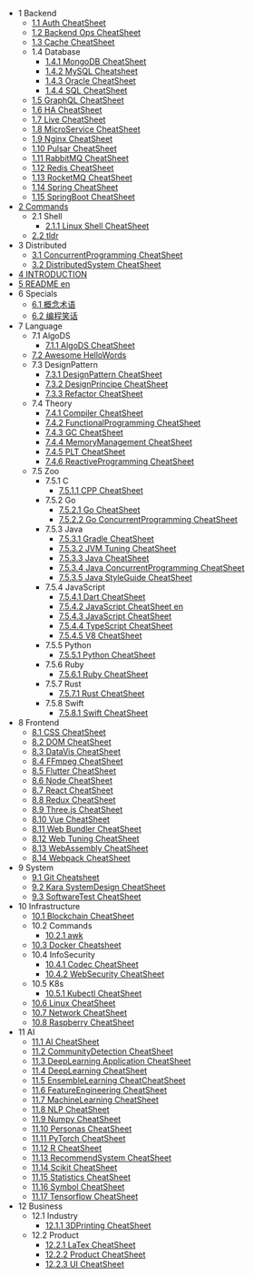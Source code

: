   - 1 Backend
    - [1.1 Auth CheatSheet](/Backend/Auth-CheatSheet.md)
    - [1.2 Backend Ops CheatSheet](/Backend/Backend-Ops-CheatSheet.md)
    - [1.3 Cache CheatSheet](/Backend/Cache-CheatSheet.md)
    - 1.4 Database
      - [1.4.1 MongoDB CheatSheet](/Backend/Database/MongoDB-CheatSheet.md)
      - [1.4.2 MySQL Cheatsheet](/Backend/Database/MySQL-Cheatsheet.md)
      - [1.4.3 Oracle CheatSheet](/Backend/Database/Oracle-CheatSheet.md)
      - [1.4.4 SQL CheatSheet](/Backend/Database/SQL-CheatSheet.md)
    - [1.5 GraphQL CheatSheet](/Backend/GraphQL-CheatSheet.md)
    - [1.6 HA CheatSheet](/Backend/HA-CheatSheet.md)
    - [1.7 Live CheatSheet](/Backend/Live-CheatSheet.md)
    - [1.8 MicroService CheatSheet](/Backend/MicroService-CheatSheet.md)
    - [1.9 Nginx CheatSheet](/Backend/Nginx-CheatSheet.md)
    - [1.10 Pulsar CheatSheet](/Backend/Pulsar-CheatSheet.md)
    - [1.11 RabbitMQ CheatSheet](/Backend/RabbitMQ-CheatSheet.md)
    - [1.12 Redis CheatSheet](/Backend/Redis-CheatSheet.md)
    - [1.13 RocketMQ CheatSheet](/Backend/RocketMQ-CheatSheet.md)
    - [1.14 Spring CheatSheet](/Backend/Spring-CheatSheet.md)
    - [1.15 SpringBoot CheatSheet](/Backend/SpringBoot-CheatSheet.md)
  - [2 Commands](/Commands/README.md)
    - 2.1 Shell
      - [2.1.1 Linux Shell CheatSheet](/Commands/Shell/Linux-Shell-CheatSheet.md)
    - [2.2 tldr](/Commands/tldr.md)
  - 3 Distributed
    - [3.1 ConcurrentProgramming CheatSheet](/Distributed/ConcurrentProgramming-CheatSheet.md)
    - [3.2 DistributedSystem CheatSheet](/Distributed/DistributedSystem-CheatSheet.md)
  - [4 INTRODUCTION](/INTRODUCTION.md)
  - [5 README en](/README-en.md)
  - 6 Specials
    - [6.1 概念术语](/Specials/概念术语.md)
    - [6.2 编程笑话](/Specials/编程笑话.md)
  - 7 Language
    - 7.1 AlgoDS
      - [7.1.1 AlgoDS CheatSheet](/Language/AlgoDS/AlgoDS-CheatSheet.md)
    - [7.2 Awesome HelloWords](/Language/Awesome-HelloWords.md)
    - 7.3 DesignPattern
      - [7.3.1 DesignPattern CheatSheet](/Language/DesignPattern/DesignPattern-CheatSheet.md)
      - [7.3.2 DesignPrincipe CheatSheet](/Language/DesignPattern/DesignPrincipe-CheatSheet.md)
      - [7.3.3 Refactor CheatSheet](/Language/DesignPattern/Refactor-CheatSheet.md)
    - 7.4 Theory
      - [7.4.1 Compiler CheatSheet](/Language/Theory/Compiler-CheatSheet.md)
      - [7.4.2 FunctionalProgramming CheatSheet](/Language/Theory/FunctionalProgramming-CheatSheet.md)
      - [7.4.3 GC CheatSheet](/Language/Theory/GC-CheatSheet.md)
      - [7.4.4 MemoryManagement CheatSheet](/Language/Theory/MemoryManagement-CheatSheet.md)
      - [7.4.5 PLT CheatSheet](/Language/Theory/PLT-CheatSheet.md)
      - [7.4.6 ReactiveProgramming CheatSheet](/Language/Theory/ReactiveProgramming-CheatSheet.md)
    - 7.5 Zoo
      - 7.5.1 C
        - [7.5.1.1 CPP CheatSheet](/Language/Zoo/C/CPP-CheatSheet.md)
      - 7.5.2 Go
        - [7.5.2.1 Go CheatSheet](/Language/Zoo/Go/Go-CheatSheet.md)
        - [7.5.2.2 Go ConcurrentProgramming CheatSheet](/Language/Zoo/Go/Go-ConcurrentProgramming-CheatSheet.md)
      - 7.5.3 Java
        - [7.5.3.1 Gradle CheatSheet](/Language/Zoo/Java/Gradle-CheatSheet.md)
        - [7.5.3.2 JVM Tuning CheatSheet](/Language/Zoo/Java/JVM-Tuning-CheatSheet.md)
        - [7.5.3.3 Java CheatSheet](/Language/Zoo/Java/Java-CheatSheet.md)
        - [7.5.3.4 Java ConcurrentProgramming CheatSheet](/Language/Zoo/Java/Java-ConcurrentProgramming-CheatSheet.md)
        - [7.5.3.5 Java StyleGuide CheatSheet](/Language/Zoo/Java/Java-StyleGuide-CheatSheet.md)
      - 7.5.4 JavaScript
        - [7.5.4.1 Dart CheatSheet](/Language/Zoo/JavaScript/Dart-CheatSheet.md)
        - [7.5.4.2 JavaScript CheatSheet en](/Language/Zoo/JavaScript/JavaScript-CheatSheet-en.md)
        - [7.5.4.3 JavaScript CheatSheet](/Language/Zoo/JavaScript/JavaScript-CheatSheet.md)
        - [7.5.4.4 TypeScript CheatSheet](/Language/Zoo/JavaScript/TypeScript-CheatSheet.md)
        - [7.5.4.5 V8 CheatSheet](/Language/Zoo/JavaScript/V8-CheatSheet.md)
      - 7.5.5 Python
        - [7.5.5.1 Python CheatSheet](/Language/Zoo/Python/Python-CheatSheet.md)
      - 7.5.6 Ruby
        - [7.5.6.1 Ruby CheatSheet](/Language/Zoo/Ruby/Ruby-CheatSheet.md)
      - 7.5.7 Rust
        - [7.5.7.1 Rust CheatSheet](/Language/Zoo/Rust/Rust-CheatSheet.md)
      - 7.5.8 Swift
        - [7.5.8.1 Swift CheatSheet](/Language/Zoo/Swift/Swift-CheatSheet.md)
  - 8 Frontend
    - [8.1 CSS CheatSheet](/Frontend/CSS-CheatSheet.md)
    - [8.2 DOM CheatSheet](/Frontend/DOM-CheatSheet.md)
    - [8.3 DataVis CheatSheet](/Frontend/DataVis-CheatSheet.md)
    - [8.4 FFmpeg CheatSheet](/Frontend/FFmpeg-CheatSheet.md)
    - [8.5 Flutter CheatSheet](/Frontend/Flutter-CheatSheet.md)
    - [8.6 Node CheatSheet](/Frontend/Node-CheatSheet.md)
    - [8.7 React CheatSheet](/Frontend/React-CheatSheet.md)
    - [8.8 Redux CheatSheet](/Frontend/Redux-CheatSheet.md)
    - [8.9 Three.js CheatSheet](/Frontend/Three.js-CheatSheet.md)
    - [8.10 Vue CheatSheet](/Frontend/Vue-CheatSheet.md)
    - [8.11 Web Bundler CheatSheet](/Frontend/Web-Bundler-CheatSheet.md)
    - [8.12 Web Tuning CheatSheet](/Frontend/Web-Tuning-CheatSheet.md)
    - [8.13 WebAssembly CheatSheet](/Frontend/WebAssembly-CheatSheet.md)
    - [8.14 Webpack CheatSheet](/Frontend/Webpack-CheatSheet.md)
  - 9 System
    - [9.1 Git Cheatsheet](/System/Git-Cheatsheet.md)
    - [9.2 Kara SystemDesign CheatSheet](/System/Kara-SystemDesign-CheatSheet.md)
    - [9.3 SoftwareTest CheatSheet](/System/SoftwareTest-CheatSheet.md)
  - 10 Infrastructure
    - [10.1 Blockchain CheatSheet](/Infrastructure/Blockchain-CheatSheet.md)
    - 10.2 Commands
      - [10.2.1 awk](/Infrastructure/Commands/awk.md)
    - [10.3 Docker Cheatsheet](/Infrastructure/Docker-Cheatsheet.md)
    - 10.4 InfoSecurity
      - [10.4.1 Codec CheatSheet](/Infrastructure/InfoSecurity/Codec-CheatSheet.md)
      - [10.4.2 WebSecurity CheatSheet](/Infrastructure/InfoSecurity/WebSecurity-CheatSheet.md)
    - 10.5 K8s
      - [10.5.1 Kubectl CheatSheet](/Infrastructure/K8s/Kubectl-CheatSheet.md)
    - [10.6 Linux CheatSheet](/Infrastructure/Linux-CheatSheet.md)
    - [10.7 Network CheatSheet](/Infrastructure/Network-CheatSheet.md)
    - [10.8 Raspberry CheatSheet](/Infrastructure/Raspberry-CheatSheet.md)
  - 11 AI
    - [11.1 AI CheatSheet](/AI/AI-CheatSheet.md)
    - [11.2 CommunityDetection CheatSheet](/AI/CommunityDetection-CheatSheet.md)
    - [11.3 DeepLearning Application CheatSheet](/AI/DeepLearning-Application-CheatSheet.md)
    - [11.4 DeepLearning CheatSheet](/AI/DeepLearning-CheatSheet.md)
    - [11.5 EnsembleLearning CheatCheatSheet](/AI/EnsembleLearning-CheatCheatSheet.md)
    - [11.6 FeatureEngineering CheatSheet](/AI/FeatureEngineering-CheatSheet.md)
    - [11.7 MachineLearning CheatSheet](/AI/MachineLearning-CheatSheet.md)
    - [11.8 NLP CheatSheet](/AI/NLP-CheatSheet.md)
    - [11.9 Numpy CheatSheet](/AI/Numpy-CheatSheet.md)
    - [11.10 Personas CheatSheet](/AI/Personas-CheatSheet.md)
    - [11.11 PyTorch CheatSheet](/AI/PyTorch-CheatSheet.md)
    - [11.12 R CheatSheet](/AI/R-CheatSheet.md)
    - [11.13 RecommendSystem CheatSheet](/AI/RecommendSystem-CheatSheet.md)
    - [11.14 Scikit CheatSheet](/AI/Scikit-CheatSheet.md)
    - [11.15 Statistics CheatSheet](/AI/Statistics-CheatSheet.md)
    - [11.16 Symbol CheatSheet](/AI/Symbol-CheatSheet.md)
    - [11.17 Tensorflow CheatSheet](/AI/Tensorflow-CheatSheet.md)
  - 12 Business
    - 12.1 Industry
      - [12.1.1 3DPrinting CheatSheet](/Business/Industry/3DPrinting-CheatSheet.md)
    - 12.2 Product
      - [12.2.1 LaTex CheatSheet](/Business/Product/LaTex-CheatSheet.md)
      - [12.2.2 Product CheatSheet](/Business/Product/Product-CheatSheet.md)
      - [12.2.3 UI CheatSheet](/Business/Product/UI-CheatSheet.md)